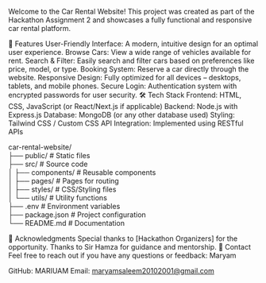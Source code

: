 Welcome to the Car Rental Website! This project was created as part of the Hackathon Assignment 2 and showcases a fully functional and responsive car rental platform.

🌟 Features
User-Friendly Interface: A modern, intuitive design for an optimal user experience.
Browse Cars: View a wide range of vehicles available for rent.
Search & Filter: Easily search and filter cars based on preferences like price, model, or type.
Booking System: Reserve a car directly through the website.
Responsive Design: Fully optimized for all devices – desktops, tablets, and mobile phones.
Secure Login: Authentication system with encrypted passwords for user security.
🛠️ Tech Stack
Frontend: HTML, CSS, JavaScript (or React/Next.js if applicable)
Backend: Node.js with Express.js
Database: MongoDB (or any other database used)
Styling: Tailwind CSS / Custom CSS
API Integration: Implemented using RESTful APIs

car-rental-website/  
├── public/          # Static files  
├── src/             # Source code  
│   ├── components/  # Reusable components  
│   ├── pages/       # Pages for routing  
│   ├── styles/      # CSS/Styling files  
│   └── utils/       # Utility functions  
├── .env             # Environment variables  
├── package.json     # Project configuration  
└── README.md        # Documentation  



🤝 Acknowledgments
Special thanks to [Hackathon Organizers] for the opportunity.
Thanks to Sir Hamza for guidance and mentorship.
📧 Contact
Feel free to reach out if you have any questions or feedback:
Maryam

GitHub: MARIUAM
Email: maryamsaleem20102001@gmail.com



